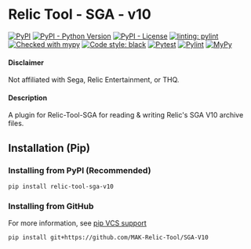 # Relic Tool - SGA - v10
[![PyPI](https://img.shields.io/pypi/v/relic-tool-sga-v10)](https://pypi.org/project/relic-tool-sga-v10/)
[![PyPI - Python Version](https://img.shields.io/pypi/pyversions/relic-tool-sga-v10)](https://www.python.org/downloads/)
[![PyPI - License](https://img.shields.io/pypi/l/relic-tool-sga-v10)](https://github.com/relic-tool-sga-v10/SGA-V10/blob/main/LICENSE.txt)
[![linting: pylint](https://img.shields.io/badge/linting-pylint-yellowgreen)](https://github.com/PyCQA/pylint)
[![Checked with mypy](http://www.mypy-lang.org/static/mypy_badge.svg)](http://mypy-lang.org/)
[![Code style: black](https://img.shields.io/badge/code%20style-black-000000.svg)](https://github.com/psf/black)
[![Pytest](https://github.com/MAK-Relic-Tool/SGA-V10/actions/workflows/pytest.yml/badge.svg)](https://github.com/MAK-Relic-Tool/SGA-V10/actions/workflows/pytest.yml)
[![Pylint](https://github.com/MAK-Relic-Tool/SGA-V10/actions/workflows/pylint.yml/badge.svg)](https://github.com/MAK-Relic-Tool/SGA-V10/actions/workflows/pylint.yml)
[![MyPy](https://github.com/MAK-Relic-Tool/SGA-V10/actions/workflows/mypy.yml/badge.svg)](https://github.com/MAK-Relic-Tool/SGA-V10/actions/workflows/mypy.yml)
#### Disclaimer
Not affiliated with Sega, Relic Entertainment, or THQ.
#### Description
A plugin for Relic-Tool-SGA for reading & writing Relic's SGA V10 archive files.

## Installation (Pip)
### Installing from PyPI (Recommended)
```
pip install relic-tool-sga-v10
```
### Installing from GitHub
For more information, see [pip VCS support](https://pip.pypa.io/en/stable/topics/vcs-support/#git)
```
pip install git+https://github.com/MAK-Relic-Tool/SGA-V10
```
